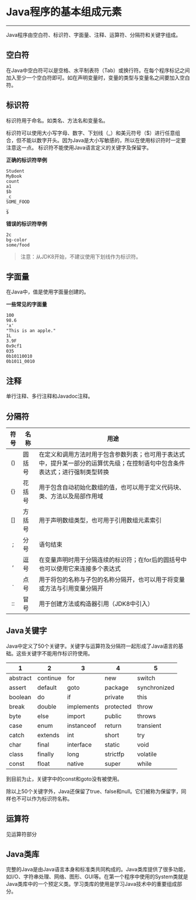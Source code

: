 # Java程序的基本组成元素
---
Java程序由空白符、标识符、字面量、注释、运算符、分隔符和关键字组成。

## 空白符
在Java中空白符可以是空格、水平制表符（Tab）或换行符。在每个程序标记之间加入至少一个空白符即可。如在声明变量时，变量的类型与变量名之间要加入空白符。

## 标识符
标识符用于命名。如类名、方法名和变量名。

标识符可以使用大小写字母、数字、下划线（_）和美元符号（$）进行任意组合，但不能以数字开头。因为Java是大小写敏感的，所以在使用标识符时一定要注意这一点。
标识符不能使用Java语言定义的关键字及保留字。

**正确的标识符举例**
```
Student
MyBook
count
a1
$b
_c
SOME_FOOD
_
$
```

**错误的标识符举例**
```
2c
bg-color
some/food
```

>注意：从JDK8开始，不建议使用下划线作为标识符。

## 字面量
在Java中，值是使用字面量创建的。

**一些常见的字面量**

```
100
98.6
'x'
"This is an apple."
1L
3.9F
0x9cf1
035
0b10110010
0b1011_0010
```

## 注释
单行注释、多行注释和Javadoc注释。

## 分隔符

|符号|名称|用途|
|:-:|---|---|
|()|圆括号|在定义和调用方法时用于包含参数列表；也可用于表达式中，提升某一部分的运算优先级；在控制语句中包含条件表达式；进行强制类型转换|
|{}|花括号|用于包含自动初始化数组的值，也可以用于定义代码块、类、方法以及局部作用域|
|[]|方括号|用于声明数组类型，也可用于引用数组元素索引|
|;|分号|语句结束|
|,|逗号|在变量声明时用于分隔连续的标识符；在for后的圆括号中也可以使用它来连接多个表达式|
|.|点号|用于将包的名称与子包的名称分隔开，也可以用于将变量或方法与引用变量分隔开|
|::|冒号|用于创建方法或构造器引用（JDK8中引入）|

## Java关键字

Java中定义了50个关键字。关键字与运算符及分隔符一起形成了Java语言的基础。这些关键字不能用作标识符使用。

|1|2|3|4|5|
|---|---|---|---|---|
|abstract|continue|for|new|switch|
|assert|default|goto|package|synchronized|
|boolean|do|if|private|this|
|break|double|implements|protected|throw|
|byte|else|import|public|throws|
|case|enum|instanceof|return|transient|
|catch|extends|int|short|try|
|char|final|interface|static|void|
|class|finally|long|strictfp|volatile|
|const|float|native|super|while|

到目前为止，关键字中的const和goto没有被使用。

除以上50个关键字外，Java还保留了true、false和null。它们被称为保留字，同样也不可以作为标识符名称。

## 运算符
见运算符部分

## Java类库

完整的Java是由Java语言本身和标准类共同构成的。Java类库提供了很多功能，如I/O、字符串处理、网络、图形、GUI等。在第一个程序中使用的System类就是Java类库中的一个预定义类。学习类库的使用是学习Java技术中的重要组成部分。
